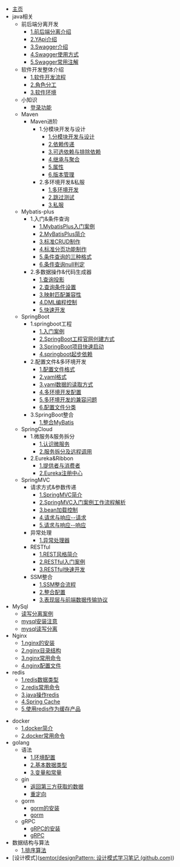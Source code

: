 * [主页](/)
* java相关
	* 前后端分离开发
		* [1.前后端分离介绍](java/前后端分离开发/1.前后端分离介绍.md)
		* [2.YApi介绍](java/前后端分离开发/2.YApi介绍.md)
		* [3.Swagger介绍](java/前后端分离开发/3.Swagger介绍.md)
		* [4.Swagger使用方式](java/前后端分离开发/4.Swagger使用方式.md)
		* [5.Swagger常用注解](java/前后端分离开发/5.Swagger常用注解.md)
	* 软件开发整体介绍
		* [1.软件开发流程](java/软件开发整体介绍/1.软件开发流程.md)
		* [2.角色分工](java/软件开发整体介绍/2.角色分工.md)
		* [3.软件环境](java/软件开发整体介绍/3.软件环境.md)
	* 小知识
		* [登录功能](java/小知识/登录功能.md)
	* Maven
		* Maven进阶
			* 1.分模块开发与设计
				* [1.分模块开发与设计](java/Maven/Maven进阶/1.分模块开发与设计/1.分模块开发与设计.md)
				* [2.依赖传递](java/Maven/Maven进阶/1.分模块开发与设计/2.依赖传递.md)
				* [3.可选依赖与排除依赖](java/Maven/Maven进阶/1.分模块开发与设计/3.可选依赖与排除依赖.md)
				* [4.继承与聚合](java/Maven/Maven进阶/1.分模块开发与设计/4.继承与聚合.md)
				* [5.属性](java/Maven/Maven进阶/1.分模块开发与设计/5.属性.md)
				* [6.版本管理](java/Maven/Maven进阶/1.分模块开发与设计/6.版本管理.md)
			* 2.多环境开发&私服
				* [1.多环境开发](java/Maven/Maven进阶/2.多环境开发&私服/1.多环境开发.md)
				* [2.跳过测试](java/Maven/Maven进阶/2.多环境开发&私服/2.跳过测试.md)
				* [3.私服](java/Maven/Maven进阶/2.多环境开发&私服/3.私服.md)
	* Mybatis-plus
		* 1.入门&条件查询
			* [1.MybatisPlus入门案例](java/MyBatis-Plus/1.入门&条件查询/1.MybatisPlus入门案例.md)
			* [2.MyBatisPlus简介](java/MyBatis-Plus/1.入门&条件查询/2.MyBatisPlus简介.md)
			* [3.标准CRUD制作](java/MyBatis-Plus/1.入门&条件查询/3.标准CRUD制作.md)
			* [4.标准分页功能制作](java/MyBatis-Plus/1.入门&条件查询/4.标准分页功能制作.md)
			* [5.条件查询的三种格式](java/MyBatis-Plus/1.入门&条件查询/5.条件查询的三种格式.md)
			* [6.条件查询null判定](java/MyBatis-Plus/1.入门&条件查询/6.条件查询null判定.md)
		* 2.多数据操作&代码生成器
			* [1.查询投影](java/MyBatis-Plus/2.多数据操作&代码生成器/1.查询投影.md)
			* [2.查询条件设置](java/MyBatis-Plus/2.多数据操作&代码生成器/2.查询条件设置.md)
			* [3.映射匹配兼容性](java/MyBatis-Plus/2.多数据操作&代码生成器/3.映射匹配兼容性.md)
			* [4.DML编程控制](java/MyBatis-Plus/2.多数据操作&代码生成器/4.DML编程控制.md)
			* [5.快速开发](java/MyBatis-Plus/2.多数据操作&代码生成器/5.快速开发.md)
	* SpringBoot
		* 1.springboot工程
			* [1.入门案例](java/SpringBoot/1.springboot工程/1.入门案例.md)
			* [2.SpringBoot工程官网创建方式](java/SpringBoot/1.springboot工程/2.SpringBoot工程官网创建方式.md)
			* [3.SpringBoot项目快速启动](java/SpringBoot/1.springboot工程/3.SpringBoot项目快速启动.md)
			* [4.springboot起步依赖](java/SpringBoot/1.springboot工程/4.springboot起步依赖.md)
		* 2.配置文件&多环境开发
			* [1.配置文件格式](java/SpringBoot/2.配置文件&多环境开发/1.配置文件格式.md)
			* [2.yaml格式](java/SpringBoot/2.配置文件&多环境开发/2.yaml格式.md)
			* [3.yaml数据的读取方式](java/SpringBoot/2.配置文件&多环境开发/3.yaml数据的读取方式.md)
			* [4.多环境开发配置](java/SpringBoot/2.配置文件&多环境开发/4.多环境开发配置.md)
			* [5.多环境开发的兼容问题](java/SpringBoot/2.配置文件&多环境开发/5.多环境开发的兼容问题.md)
			* [6.配置文件分类](java/SpringBoot/2.配置文件&多环境开发/6.配置文件分类.md)
		* 3.SpringBoot整合
			* [1.整合MyBatis](java/SpringBoot/3.SpringBoot整合/1.整合MyBatis.md)
	* SpringCloud
		* 1.微服务&服务拆分
			* [1.认识微服务](java/SpringCloud/1.微服务&服务拆分/1.认识微服务.md)
			* [2.服务拆分及远程调用](java/SpringCloud/1.微服务&服务拆分/2.服务拆分及远程调用.md)
		* 2.Eureka&Ribbon
			* [1.提供者与消费者](java/SpringCloud/2.Eureka&Ribbon/1.提供者与消费者.md)
			* [2.Eureka注册中心](java/SpringCloud/2.Eureka&Ribbon/2.Eureka注册中心.md)
	* SpringMVC
		* 请求方式&参数传递
			* [1.SpringMVC简介](java/springMVC/请求方式&参数传递/1.SpringMVC简介.md)
			* [2.SpringMVC入门案例工作流程解析](java/springMVC/请求方式&参数传递/2.SpringMVC入门案例工作流程解析.md)
			* [3.bean加载控制](java/springMVC/请求方式&参数传递/3.bean加载控制.md)
			* [4.请求与响应--请求](java/springMVC/请求方式&参数传递/4.请求与响应--请求.md)
			* [5.请求与响应--响应](java/springMVC/请求方式&参数传递/5.请求与响应--响应.md)
		* 异常处理
			* [1.异常处理器](java/springMVC/异常处理/1.异常处理器.md)
		* RESTful
			* [1.REST风格简介](java/springMVC/RESTful/1.REST风格简介.md)
			* [2.RESTful入门案例](java/springMVC/RESTful/2.RESTful入门案例.md)
			* [3.RESTful快速开发](java/springMVC/RESTful/3.RESTful快速开发.md)
		* SSM整合
			* [1.SSM整合流程](java/springMVC/SSM整合/1.SSM整合流程.md)
			* [2.整合配置](java/springMVC/SSM整合/2.整合配置.md)
			* [3.表现层与前端数据传输协议](java/springMVC/SSM整合/3.表现层与前端数据传输协议.md)
* MySql
	* [读写分离案例](MySQL/读写分离案例.md)
	* [mysql安装注意](MySQL/mysql安装注意.md)
	* [mysql读写分离](MySQL/mysql读写分离.md)
* Nginx
	* [1.nginx的安装](Nginx/1.nginx的安装.md)
	* [2.nginx目录结构](Nginx/2.nginx目录结构.md)
	* [3.nginx常用命令](Nginx/3.nginx常用命令.md)
	* [4.nginx配置文件](Nginx/4.nginx配置文件.md)
* redis
	* [1.redis数据类型](redis/1.redis数据类型.md)
	* [2.redis常用命令](redis/2.redis常用命令.md)
	* [3.java操作redis](redis/3.java操作redis.md)
	* [4.Spring Cache](redis/4.Spring%20Cache.md)
	* [5.使用redis作为缓存产品](redis/5.使用redis作为缓存产品.md)
- docker
	- [1.docker简介](docker/1.docker简介.md)
	- [2.docker常用命令](docker/2.docker常用命令.md)
- golang
	- 语法
		- [1.环境配置](GO/语法/1.环境配置.md)
		- [2.基本数据类型](GO/语法/2.基本数据类型.md)
		- [3.变量和常量](GO/语法/3.变量和常量.md)
	- gin
		- [返回第三方获取的数据](Gin/返回第三方获取的数据.md)
		- [重定向](Gin/重定向.md)
	- gorm
		- [gorm的安装](GO/框架/gorm/gorm的安装.md)
		- [gorm](GO/框架/gorm/gorm.md)
	- gRPC
		- [gRPC的安装](GO/框架/gRPC/gRPC的安装.md)
		- [gRPC](GO/框架/gRPC/gRPC.md)
- 数据结构与算法
	- [1.排序算法](数据结构与算法/排序算法/1.排序算法.md)
- [设计模式]([semtor/designPattern: 设计模式学习笔记 (github.com)](https://github.com/semtor/designPattern))
